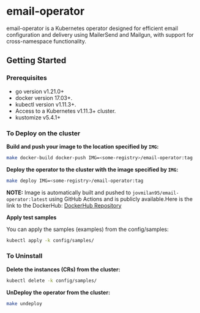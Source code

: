 # email-operator
email-operator is a Kubernetes operator designed for efficient email configuration and delivery using MailerSend and Mailgun, with support for cross-namespace functionality.
## Getting Started

### Prerequisites
- go version v1.21.0+
- docker version 17.03+.
- kubectl version v1.11.3+.
- Access to a Kubernetes v1.11.3+ cluster.
- kustomize v5.4.1+

### To Deploy on the cluster
**Build and push your image to the location specified by `IMG`:**

```sh
make docker-build docker-push IMG=<some-registry>/email-operator:tag
```

**Deploy the operator to the cluster with the image specified by `IMG`:**

```sh
make deploy IMG=<some-registry>/email-operator:tag
```

**NOTE:** Image is automatically built and pushed to `jovmilan95/email-operator:latest` using GitHub Actions and is publicly available.Here is the link to the DockerHub: [DockerHub Repository](https://hub.docker.com/r/jovmilan95/email-operator)

**Apply test samples**

You can apply the samples (examples) from the config/samples:

```sh
kubectl apply -k config/samples/
```


### To Uninstall
**Delete the instances (CRs) from the cluster:**

```sh
kubectl delete -k config/samples/
```

**UnDeploy the operator from the cluster:**

```sh
make undeploy
```
